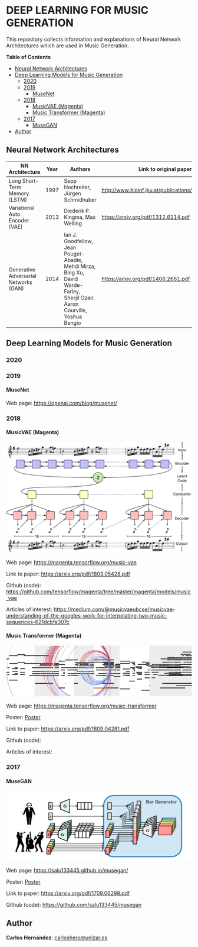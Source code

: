 # DEEP LEARNING FOR MUSIC GENERATION

This repository collects information and explanations of Neural Network Architectures which are used in Music Generation.

**Table of Contents**

- [Neural Network Architectures](#neural-network-architectures)
- [Deep Learning Models for Music Generation](#deep-learning-models-for-music-generation)
  - [2020](#2020)
  - [2019](#2019)
    - [MuseNet](#musenet)
  - [2018](#2018)
    - [MusicVAE (Magenta)](#musicvae-magenta)
    - [Music Transformer (Magenta)](#music-transformer-magenta)
  - [2017](#2017)
    - [MuseGAN](#musegan)
- [Author](#author)


## Neural Network Architectures

| NN Architecture | Year | Authors | Link to original paper | Slides |
| ------------- | ------------- | ------------- | ------------- | ------------- |
| Long Short-Term Memory (LSTM) | 1997 | Sepp Hochreiter, Jürgen Schmidhuber | http://www.bioinf.jku.at/publications/older/2604.pdf | [LSTM.pdf](Slides/LSTM_v1.pdf) |
| Variational Auto Encoder (VAE) | 2013 | Diederik P. Kingma, Max Welling | https://arxiv.org/pdf/1312.6114.pdf |
| Generative Adversarial Networks (GAN) | 2014 | Ian J. Goodfellow, Jean Pouget-Abadie, Mehdi Mirza, Bing Xu, David Warde-Farley, Sherjil Ozair, Aaron Courville, Yoshua Bengio | https://arxiv.org/pdf/1406.2661.pdf |


## Deep Learning Models for Music Generation

### 2020

### 2019

#### MuseNet

Web page: https://openai.com/blog/musenet/

### 2018

#### MusicVAE (Magenta)

<img src="Images/musicVAE.png" width="600">

Web page: https://magenta.tensorflow.org/music-vae

Link to paper: https://arxiv.org/pdf/1803.05428.pdf

Github (code): https://github.com/tensorflow/magenta/tree/master/magenta/models/music_vae

Articles of interest: https://medium.com/@musicvaeubcse/musicvae-understanding-of-the-googles-work-for-interpolating-two-music-sequences-621dcbfa307c



#### Music Transformer (Magenta)

<img src="Images/transformer.png" width="600">

Web page: https://magenta.tensorflow.org/music-transformer

Poster: [Poster](Slides/transformer_poster.jpg)

Link to paper: https://arxiv.org/pdf/1809.04281.pdf

Github (code): 

Articles of interest: 


### 2017

#### MuseGAN

<img src="Images/musegan.png" width="600">

Web page: https://salu133445.github.io/musegan/

Poster: [Poster](images/musegan_ismir2017.jpg)

Link to paper: https://arxiv.org/pdf/1709.06298.pdf

Github (code): https://github.com/salu133445/musegan


## Author

**Carlos Hernández**: carloshero@unizar.es
